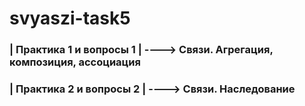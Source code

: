 # svyaszi-task5

### | Практика 1 и вопросы 1 | ---->  Связи. Агрегация, композиция, ассоциация			
### | Практика 2 и вопросы 2 | ----> Связи. Наследование			
